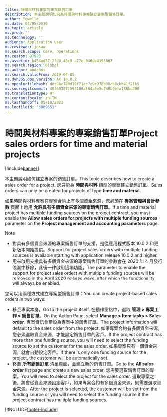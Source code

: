 ```yaml
---
title: 時間與材料專案的專案銷售訂單
description: 本主題說明如何為時間與材料專案建立專案型銷售訂單。
author: Yowelle
ms.date: 04/05/2019
ms.topic: article
ms.prod: ''
ms.technology: ''
audience: Application User
ms.reviewer: josaw
ms.search.scope: Core, Operations
ms.custom: 87983
ms.assetid: b454ad57-2fd6-46c9-a77e-646de4153067
ms.search.region: Global
ms.author: andchoi
ms.search.validFrom: 2019-04-05
ms.dyn365.ops.version: AX 10.0.2
ms.openlocfilehash: dec9bc700d18f71ec7c9e976b38cb8cbb41f21b5
ms.sourcegitcommit: 40f68387f594180af64a5e5c748b6efa188bd300
ms.translationtype: HT
ms.contentlocale: zh-TW
ms.lasthandoff: 05/10/2021
ms.locfileid: "6009651"
---
```

# <a name="project-sales-orders-for-time-and-material-projects"></a><span data-ttu-id="a7b4f-103">時間與材料專案的專案銷售訂單</span><span class="sxs-lookup"><span data-stu-id="a7b4f-103">Project sales orders for time and material projects</span></span>

[!include[banner](../includes/banner.md)]

<span data-ttu-id="a7b4f-104">本主題說明如何建立專案的銷售訂單。</span><span class="sxs-lookup"><span data-stu-id="a7b4f-104">This topic describes how to create a sales order for a project.</span></span> <span data-ttu-id="a7b4f-105">您只能為 **時間與材料** 類型的專案建立銷售訂單。</span><span class="sxs-lookup"><span data-stu-id="a7b4f-105">Sales orders can only be created for projects of type **time and material**.</span></span>

<span data-ttu-id="a7b4f-106">如果時間與材料專案在專案合約上有多個資金來源，您必須在 **專案管理與會計參數** 頁面上啟用 **允許具有多個資金來源的專案銷售訂單**。</span><span class="sxs-lookup"><span data-stu-id="a7b4f-106">If a time and material project has multiple funding sources on the project contract, you must enable the **Allow sales orders for projects with multiple funding sources** parameter on the **Project management and accounting parameters** page.</span></span> 

> [!NOTE]
> - <span data-ttu-id="a7b4f-107">對具有多個資金來源的專案銷售訂單的支援，是從應用程式版本 10.0.2 和更新版本開始提供。</span><span class="sxs-lookup"><span data-stu-id="a7b4f-107">Support for project sales orders with multiple funding sources is available starting with application release 10.0.2 and higher.</span></span>
> - <span data-ttu-id="a7b4f-108">用來啟用支援具有多個資金來源的專案銷售訂單的參數會在 2020 年 4 月發行浪潮中移除，此後一律啟用這項功能。</span><span class="sxs-lookup"><span data-stu-id="a7b4f-108">The parameter to enable the support for project sales orders with multiple funding sources will be removed in the April 2020 release wave, after which the functionality will always be enabled.</span></span>

<span data-ttu-id="a7b4f-109">您可以用兩種方式建立專案型銷售訂單：</span><span class="sxs-lookup"><span data-stu-id="a7b4f-109">You can create project-based sales orders in two ways:</span></span>

- <span data-ttu-id="a7b4f-110">移至專案本身。</span><span class="sxs-lookup"><span data-stu-id="a7b4f-110">Go to the project itself.</span></span> <span data-ttu-id="a7b4f-111">在動作窗格中，選取 **管理 > 專案工作 > 銷售訂單**。</span><span class="sxs-lookup"><span data-stu-id="a7b4f-111">On the Action Pane, select **Manage > Item tasks > Sales order**.</span></span> <span data-ttu-id="a7b4f-112">專案資訊會預設為專案中的銷售訂單。</span><span class="sxs-lookup"><span data-stu-id="a7b4f-112">The project information will default to the sales order from the project.</span></span> <span data-ttu-id="a7b4f-113">如果專案合約有多個資金來源，您必須選取資金來源，才能設定銷售訂單的客戶。</span><span class="sxs-lookup"><span data-stu-id="a7b4f-113">If the project contract has more than one funding source, you will need to select the funding source to set the customer for the sales order.</span></span> <span data-ttu-id="a7b4f-114">如果專案只有一個資金來源，就會自動設定客戶。</span><span class="sxs-lookup"><span data-stu-id="a7b4f-114">If there is only one funding source for the project, the customer will be automatically set.</span></span>
- <span data-ttu-id="a7b4f-115">移至 **所有銷售訂單** 清單頁面，並建立新的銷售訂單。</span><span class="sxs-lookup"><span data-stu-id="a7b4f-115">Go to the **All sales order** list page and create a new sales order.</span></span> <span data-ttu-id="a7b4f-116">您需要選取銷售訂單的專案。</span><span class="sxs-lookup"><span data-stu-id="a7b4f-116">You will need to select the project for the sales order.</span></span> <span data-ttu-id="a7b4f-117">選取專案之後，將會從資金來源設定客戶，如果專案合約有多個資金來源，則需要選取資金來源。</span><span class="sxs-lookup"><span data-stu-id="a7b4f-117">After the project is selected, the customer will be set from the funding source or you will need to select the funding source if the project contract has multiple funding sources.</span></span>



[!INCLUDE[footer-include](../includes/footer-banner.md)]